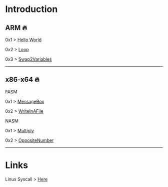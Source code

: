 # Introduction

ARM 🔥
---

0x1 > [Hello World](https://github.com/n3k0girl/Assembly-training/blob/main/HelloCat/HelloCat.s)

0x2 > [Loop](https://github.com/n3k0girl/Assembly-training/blob/main/HelloCat/LoopSimpleAddAndSub.s)

0x3 > [Swap2Variables](https://github.com/n3k0girl/Assembly-training/blob/main/HelloCat/swap-in-arm.s)

---

x86-x64 🔥
---

FASM

0x1 > [MessageBox](https://github.com/n3k0girl/Assembly-training/blob/main/FasmWTF/HelloMyDearCat.asm)

0x2 > [WriteInAFile](https://github.com/n3k0girl/Assembly-training/blob/main/FasmWTF/makemycatgreatagain.asm)

NASM

0x1 > [Multiply](https://github.com/n3k0girl/Assembly-training/blob/main/NASM/Multiply.asm)

0x2 > [OppositeNumber](https://github.com/n3k0girl/Assembly-training/blob/main/NASM/OppositeNumber.asm)

---
# Links

Linux Syscall > [Here](https://syscall.sh)

